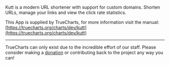 Kutt is a modern URL shortener with support for custom domains. Shorten URLs, manage your links and view the click rate statistics.

This App is supplied by TrueCharts, for more information visit the manual: [https://truecharts.org/charts/dev/kutt](https://truecharts.org/charts/dev/kutt)

---

TrueCharts can only exist due to the incredible effort of our staff.
Please consider making a [donation](https://truecharts.org/sponsor) or contributing back to the project any way you can!
